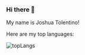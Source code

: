 ### Hi there 👋

My name is Joshua Tolentino!

Here are my top languages:

![topLangs](https://github-readme-stats-ochre-zeta.vercel.app/api/top-langs/?username=jtolentino1&hide_title=true&card_width=1000)
